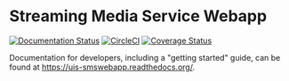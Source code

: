 # Streaming Media Service Webapp

[![Documentation
Status](https://readthedocs.org/projects/uis-smswebapp/badge/?version=latest)](http://uis-smswebapp.readthedocs.io/en/latest/?badge=latest)
[![CircleCI](https://circleci.com/bb/uisautomation/sms-webapp.svg?style=svg)](https://circleci.com/bb/uisautomation/sms-webapp)
[![Coverage
Status](https://coveralls.io/repos/bitbucket/uisautomation/sms-webapp/badge.svg)](https://coveralls.io/bitbucket/uisautomation/sms-webapp)

Documentation for developers, including a "getting started" guide, can be found
at https://uis-smswebapp.readthedocs.org/.
